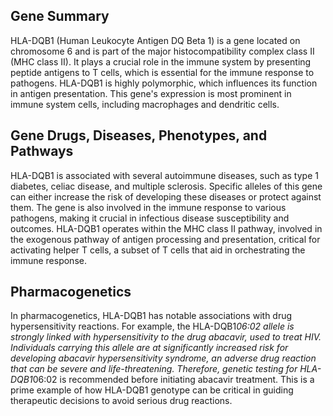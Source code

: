 ## Gene Summary
HLA-DQB1 (Human Leukocyte Antigen DQ Beta 1) is a gene located on chromosome 6 and is part of the major histocompatibility complex class II (MHC class II). It plays a crucial role in the immune system by presenting peptide antigens to T cells, which is essential for the immune response to pathogens. HLA-DQB1 is highly polymorphic, which influences its function in antigen presentation. This gene's expression is most prominent in immune system cells, including macrophages and dendritic cells.

## Gene Drugs, Diseases, Phenotypes, and Pathways
HLA-DQB1 is associated with several autoimmune diseases, such as type 1 diabetes, celiac disease, and multiple sclerosis. Specific alleles of this gene can either increase the risk of developing these diseases or protect against them. The gene is also involved in the immune response to various pathogens, making it crucial in infectious disease susceptibility and outcomes. HLA-DQB1 operates within the MHC class II pathway, involved in the exogenous pathway of antigen processing and presentation, critical for activating helper T cells, a subset of T cells that aid in orchestrating the immune response.

## Pharmacogenetics
In pharmacogenetics, HLA-DQB1 has notable associations with drug hypersensitivity reactions. For example, the HLA-DQB1*06:02 allele is strongly linked with hypersensitivity to the drug abacavir, used to treat HIV. Individuals carrying this allele are at significantly increased risk for developing abacavir hypersensitivity syndrome, an adverse drug reaction that can be severe and life-threatening. Therefore, genetic testing for HLA-DQB1*06:02 is recommended before initiating abacavir treatment. This is a prime example of how HLA-DQB1 genotype can be critical in guiding therapeutic decisions to avoid serious drug reactions.